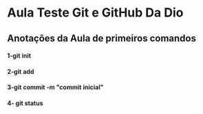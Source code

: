 # Aula Teste Git e GitHub Da Dio

## Anotações da Aula de primeiros comandos

#### 1-git init

#### 2-git add

#### 3-git commit -m "commit inicial"

#### 4- git status

